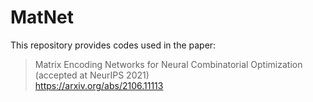 # MatNet

This repository provides codes used in the paper:<br>
> Matrix Encoding Networks for Neural Combinatorial Optimization<br>
> (accepted at NeurIPS 2021)<br>
https://arxiv.org/abs/2106.11113
